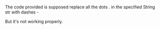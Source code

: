 The code provided is supposed replace all the dots . in the specified String str with dashes -

But it's not working properly.